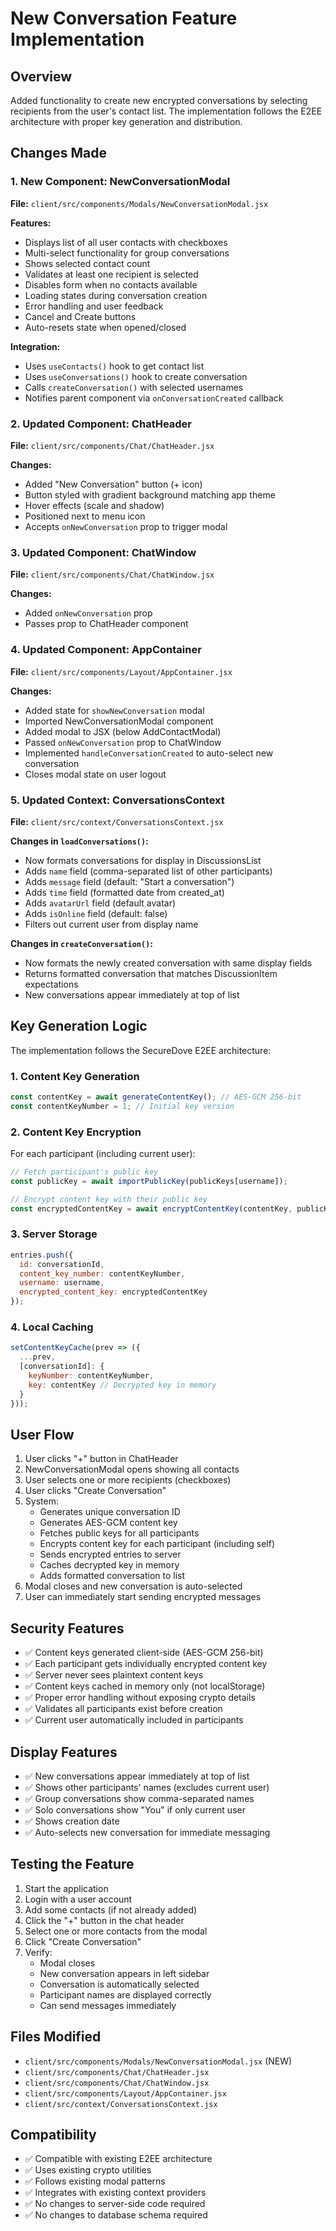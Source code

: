 # New Conversation Feature Implementation

## Overview
Added functionality to create new encrypted conversations by selecting recipients from the user's contact list. The implementation follows the E2EE architecture with proper key generation and distribution.

## Changes Made

### 1. New Component: NewConversationModal
**File:** `client/src/components/Modals/NewConversationModal.jsx`

**Features:**
- Displays list of all user contacts with checkboxes
- Multi-select functionality for group conversations
- Shows selected contact count
- Validates at least one recipient is selected
- Disables form when no contacts available
- Loading states during conversation creation
- Error handling and user feedback
- Cancel and Create buttons
- Auto-resets state when opened/closed

**Integration:**
- Uses `useContacts()` hook to get contact list
- Uses `useConversations()` hook to create conversation
- Calls `createConversation()` with selected usernames
- Notifies parent component via `onConversationCreated` callback

### 2. Updated Component: ChatHeader
**File:** `client/src/components/Chat/ChatHeader.jsx`

**Changes:**
- Added "New Conversation" button (+ icon)
- Button styled with gradient background matching app theme
- Hover effects (scale and shadow)
- Positioned next to menu icon
- Accepts `onNewConversation` prop to trigger modal

### 3. Updated Component: ChatWindow
**File:** `client/src/components/Chat/ChatWindow.jsx`

**Changes:**
- Added `onNewConversation` prop
- Passes prop to ChatHeader component

### 4. Updated Component: AppContainer
**File:** `client/src/components/Layout/AppContainer.jsx`

**Changes:**
- Added state for `showNewConversation` modal
- Imported NewConversationModal component
- Added modal to JSX (below AddContactModal)
- Passed `onNewConversation` prop to ChatWindow
- Implemented `handleConversationCreated` to auto-select new conversation
- Closes modal state on user logout

### 5. Updated Context: ConversationsContext
**File:** `client/src/context/ConversationsContext.jsx`

**Changes in `loadConversations()`:**
- Now formats conversations for display in DiscussionsList
- Adds `name` field (comma-separated list of other participants)
- Adds `message` field (default: "Start a conversation")
- Adds `time` field (formatted date from created_at)
- Adds `avatarUrl` field (default avatar)
- Adds `isOnline` field (default: false)
- Filters out current user from display name

**Changes in `createConversation()`:**
- Now formats the newly created conversation with same display fields
- Returns formatted conversation that matches DiscussionItem expectations
- New conversations appear immediately at top of list

## Key Generation Logic

The implementation follows the SecureDove E2EE architecture:

### 1. Content Key Generation
```javascript
const contentKey = await generateContentKey(); // AES-GCM 256-bit
const contentKeyNumber = 1; // Initial key version
```

### 2. Content Key Encryption
For each participant (including current user):
```javascript
// Fetch participant's public key
const publicKey = await importPublicKey(publicKeys[username]);

// Encrypt content key with their public key
const encryptedContentKey = await encryptContentKey(contentKey, publicKey);
```

### 3. Server Storage
```javascript
entries.push({
  id: conversationId,
  content_key_number: contentKeyNumber,
  username: username,
  encrypted_content_key: encryptedContentKey
});
```

### 4. Local Caching
```javascript
setContentKeyCache(prev => ({
  ...prev,
  [conversationId]: {
    keyNumber: contentKeyNumber,
    key: contentKey // Decrypted key in memory
  }
}));
```

## User Flow

1. User clicks "+" button in ChatHeader
2. NewConversationModal opens showing all contacts
3. User selects one or more recipients (checkboxes)
4. User clicks "Create Conversation"
5. System:
   - Generates unique conversation ID
   - Generates AES-GCM content key
   - Fetches public keys for all participants
   - Encrypts content key for each participant (including self)
   - Sends encrypted entries to server
   - Caches decrypted key in memory
   - Adds formatted conversation to list
6. Modal closes and new conversation is auto-selected
7. User can immediately start sending encrypted messages

## Security Features

- ✅ Content keys generated client-side (AES-GCM 256-bit)
- ✅ Each participant gets individually encrypted content key
- ✅ Server never sees plaintext content keys
- ✅ Content keys cached in memory only (not localStorage)
- ✅ Proper error handling without exposing crypto details
- ✅ Validates all participants exist before creation
- ✅ Current user automatically included in participants

## Display Features

- ✅ New conversations appear immediately at top of list
- ✅ Shows other participants' names (excludes current user)
- ✅ Group conversations show comma-separated names
- ✅ Solo conversations show "You" if only current user
- ✅ Shows creation date
- ✅ Auto-selects new conversation for immediate messaging

## Testing the Feature

1. Start the application
2. Login with a user account
3. Add some contacts (if not already added)
4. Click the "+" button in the chat header
5. Select one or more contacts from the modal
6. Click "Create Conversation"
7. Verify:
   - Modal closes
   - New conversation appears in left sidebar
   - Conversation is automatically selected
   - Participant names are displayed correctly
   - Can send messages immediately

## Files Modified

- `client/src/components/Modals/NewConversationModal.jsx` (NEW)
- `client/src/components/Chat/ChatHeader.jsx`
- `client/src/components/Chat/ChatWindow.jsx`
- `client/src/components/Layout/AppContainer.jsx`
- `client/src/context/ConversationsContext.jsx`

## Compatibility

- ✅ Compatible with existing E2EE architecture
- ✅ Uses existing crypto utilities
- ✅ Follows existing modal patterns
- ✅ Integrates with existing context providers
- ✅ No changes to server-side code required
- ✅ No changes to database schema required
